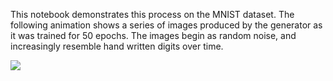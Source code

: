 This notebook demonstrates this process on the MNIST dataset. The following animation shows a series of images produced by the generator as it was trained for 50 epochs. The images begin as random noise, and increasingly resemble hand written digits over time.


<img src="https://miro.medium.com/max/700/1*CjurxVy0wCEU-Vpv4OlP5Q.png">
